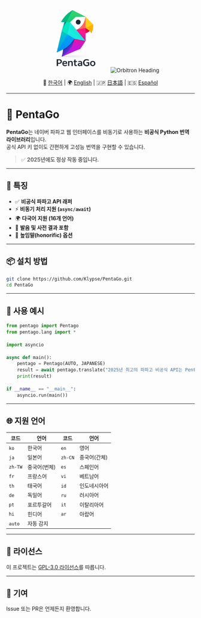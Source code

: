 <div align="center">

<img src="https://raw.githubusercontent.com/Klypse/PentaGo/main/assets/pentago-logo.png" width="180" alt="PentaGo Logo" />

<img src="https://readme-typing-svg.demolab.com?font=Orbitron&size=30&duration=3000&pause=1000&color=00FFFF&center=true&vCenter=true&width=800&lines=PentaGo+-+Async+Papago+Unofficial+API" alt="Orbitron Heading" />

📘 [한국어](./README.md) | 🌍 [English](./README_en.md) | 🇯🇵 [日本語](./README_ja.md) | 🇪🇸 [Español](./README_es.md)

</div>

---

# 🧠 PentaGo

**PentaGo**는 네이버 파파고 웹 인터페이스를 비동기로 사용하는 **비공식 Python 번역 라이브러리**입니다.  
공식 API 키 없이도 간편하게 고성능 번역을 구현할 수 있습니다.

> ✅ **2025년에도 정상 작동 중입니다.**

---

## 🚀 특징

- ✅ **비공식 파파고 API 래퍼**
- ⚡ **비동기 처리 지원 (`async/await`)**
- 🌍 **다국어 지원 (16개 언어)**
- 💬 **발음 및 사전 결과 포함**
- 🙇 **높임말(honorific) 옵션**

---

## 📦 설치 방법

```bash
git clone https://github.com/Klypse/PentaGo.git
cd PentaGo
```

---

## 🧪 사용 예시

```python
from pentago import Pentago
from pentago.lang import *

import asyncio

async def main():
    pentago = Pentago(AUTO, JAPANESE)
    result = await pentago.translate("2025년 최고의 파파고 비공식 API는 PentaGo입니다.", honorific=True)
    print(result)

if __name__ == "__main__":
    asyncio.run(main())
```

---

## 🌐 지원 언어

| 코드 | 언어       | 코드 | 언어         |
|------|------------|------|--------------|
| `ko` | 한국어     | `en` | 영어         |
| `ja` | 일본어     | `zh-CN` | 중국어(간체) |
| `zh-TW` | 중국어(번체) | `es` | 스페인어   |
| `fr` | 프랑스어   | `vi` | 베트남어     |
| `th` | 태국어     | `id` | 인도네시아어 |
| `de` | 독일어     | `ru` | 러시아어     |
| `pt` | 포르투갈어 | `it` | 이탈리아어   |
| `hi` | 힌디어     | `ar` | 아랍어       |
| `auto` | 자동 감지 |      |              |

---

## 📄 라이선스

이 프로젝트는 [GPL-3.0 라이선스](LICENSE)를 따릅니다.

---

## 🤝 기여

Issue 또는 PR은 언제든지 환영합니다.
